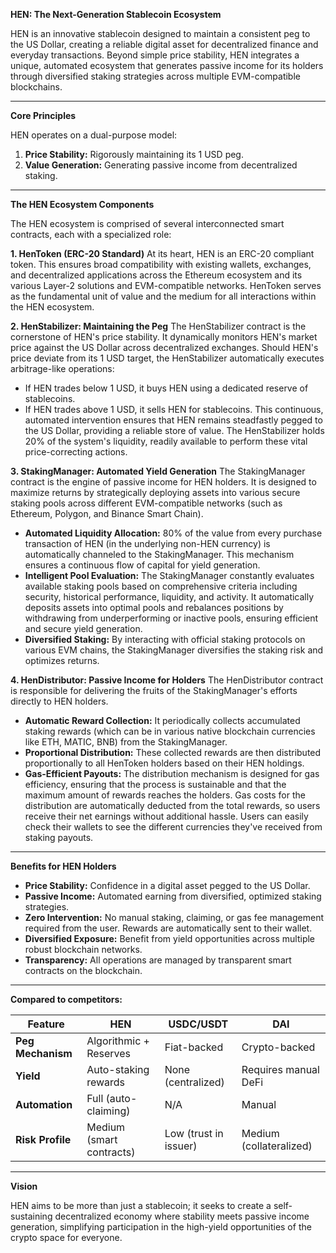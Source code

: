 **HEN: The Next-Generation Stablecoin Ecosystem**

HEN is an innovative stablecoin designed to maintain a consistent peg to the US Dollar, creating a reliable digital asset for decentralized finance and everyday transactions. Beyond simple price stability, HEN integrates a unique, automated ecosystem that generates passive income for its holders through diversified staking strategies across multiple EVM-compatible blockchains.

---

**Core Principles**

HEN operates on a dual-purpose model:
1.  **Price Stability:** Rigorously maintaining its 1 USD peg.
2.  **Value Generation:** Generating passive income from decentralized staking.

---

**The HEN Ecosystem Components**

The HEN ecosystem is comprised of several interconnected smart contracts, each with a specialized role:

**1. HenToken (ERC-20 Standard)**
At its heart, HEN is an ERC-20 compliant token. This ensures broad compatibility with existing wallets, exchanges, and decentralized applications across the Ethereum ecosystem and its various Layer-2 solutions and EVM-compatible networks. HenToken serves as the fundamental unit of value and the medium for all interactions within the HEN ecosystem.

**2. HenStabilizer: Maintaining the Peg**
The HenStabilizer contract is the cornerstone of HEN's price stability. It dynamically monitors HEN's market price against the US Dollar across decentralized exchanges. Should HEN's price deviate from its 1 USD target, the HenStabilizer automatically executes arbitrage-like operations:
* If HEN trades below 1 USD, it buys HEN using a dedicated reserve of stablecoins.
* If HEN trades above 1 USD, it sells HEN for stablecoins.
This continuous, automated intervention ensures that HEN remains steadfastly pegged to the US Dollar, providing a reliable store of value. The HenStabilizer holds 20% of the system's liquidity, readily available to perform these vital price-correcting actions.

**3. StakingManager: Automated Yield Generation**
The StakingManager contract is the engine of passive income for HEN holders. It is designed to maximize returns by strategically deploying assets into various secure staking pools across different EVM-compatible networks (such as Ethereum, Polygon, and Binance Smart Chain).
* **Automated Liquidity Allocation:** 80% of the value from every purchase transaction of HEN (in the underlying non-HEN currency) is automatically channeled to the StakingManager. This mechanism ensures a continuous flow of capital for yield generation.
* **Intelligent Pool Evaluation:** The StakingManager constantly evaluates available staking pools based on comprehensive criteria including security, historical performance, liquidity, and activity. It automatically deposits assets into optimal pools and rebalances positions by withdrawing from underperforming or inactive pools, ensuring efficient and secure yield generation.
* **Diversified Staking:** By interacting with official staking protocols on various EVM chains, the StakingManager diversifies the staking risk and optimizes returns.

**4. HenDistributor: Passive Income for Holders**
The HenDistributor contract is responsible for delivering the fruits of the StakingManager's efforts directly to HEN holders.
* **Automatic Reward Collection:** It periodically collects accumulated staking rewards (which can be in various native blockchain currencies like ETH, MATIC, BNB) from the StakingManager.
* **Proportional Distribution:** These collected rewards are then distributed proportionally to all HenToken holders based on their HEN holdings.
* **Gas-Efficient Payouts:** The distribution mechanism is designed for gas efficiency, ensuring that the process is sustainable and that the maximum amount of rewards reaches the holders. Gas costs for the distribution are automatically deducted from the total rewards, so users receive their net earnings without additional hassle. Users can easily check their wallets to see the different currencies they've received from staking payouts.

---

**Benefits for HEN Holders**

* **Price Stability:** Confidence in a digital asset pegged to the US Dollar.
* **Passive Income:** Automated earning from diversified, optimized staking strategies.
* **Zero Intervention:** No manual staking, claiming, or gas fee management required from the user. Rewards are automatically sent to their wallet.
* **Diversified Exposure:** Benefit from yield opportunities across multiple robust blockchain networks.
* **Transparency:** All operations are managed by transparent smart contracts on the blockchain.

---
**Compared to competitors:**

| Feature         | HEN                     | USDC/USDT            | DAI                     |
|-----------------|-------------------------|----------------------|-------------------------|
| **Peg Mechanism** | Algorithmic + Reserves  | Fiat-backed          | Crypto-backed           |
| **Yield** | Auto-staking rewards    | None (centralized)   | Requires manual DeFi    |
| **Automation** | Full (auto-claiming)    | N/A                  | Manual                  |
| **Risk Profile**| Medium (smart contracts)| Low (trust in issuer)| Medium (collateralized) |


---

**Vision**

HEN aims to be more than just a stablecoin; it seeks to create a self-sustaining decentralized economy where stability meets passive income generation, simplifying participation in the high-yield opportunities of the crypto space for everyone.
